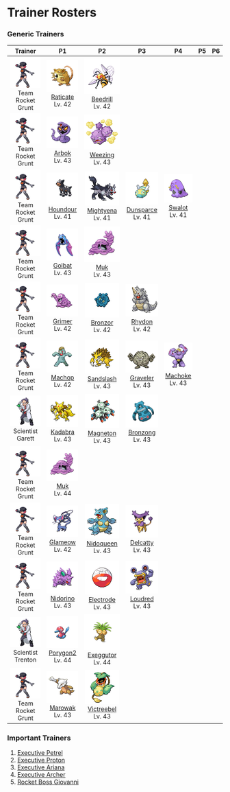 # Trainer Rosters

### Generic Trainers

| Trainer | P1 | P2 | P3 | P4 | P5 | P6 |
|:-------:|:--:|:--:|:--:|:--:|:--:|:--:|
| ![Team Rocket Grunt](../../assets/trainers/rocket_grunt.png "Team Rocket Grunt")<br>Team Rocket Grunt | ![Raticate](../../assets/sprites/raticate/front.gif "Raticate")<br>[Raticate](../../pokemon/raticate.md/)<br>Lv. 42 | ![Beedrill](../../assets/sprites/beedrill/front.gif "Beedrill")<br>[Beedrill](../../pokemon/beedrill.md/)<br>Lv. 42 |
| ![Team Rocket Grunt](../../assets/trainers/rocket_grunt.png "Team Rocket Grunt")<br>Team Rocket Grunt | ![Arbok](../../assets/sprites/arbok/front.gif "Arbok")<br>[Arbok](../../pokemon/arbok.md/)<br>Lv. 43 | ![Weezing](../../assets/sprites/weezing/front.gif "Weezing")<br>[Weezing](../../pokemon/weezing.md/)<br>Lv. 43 |
| ![Team Rocket Grunt](../../assets/trainers/rocket_grunt.png "Team Rocket Grunt")<br>Team Rocket Grunt | ![Houndour](../../assets/sprites/houndour/front.gif "Houndour")<br>[Houndour](../../pokemon/houndour.md/)<br>Lv. 41 | ![Mightyena](../../assets/sprites/mightyena/front.gif "Mightyena")<br>[Mightyena](../../pokemon/mightyena.md/)<br>Lv. 41 | ![Dunsparce](../../assets/sprites/dunsparce/front.gif "Dunsparce")<br>[Dunsparce](../../pokemon/dunsparce.md/)<br>Lv. 41 | ![Swalot](../../assets/sprites/swalot/front.gif "Swalot")<br>[Swalot](../../pokemon/swalot.md/)<br>Lv. 41 |
| ![Team Rocket Grunt](../../assets/trainers/rocket_grunt.png "Team Rocket Grunt")<br>Team Rocket Grunt | ![Golbat](../../assets/sprites/golbat/front.gif "Golbat")<br>[Golbat](../../pokemon/golbat.md/)<br>Lv. 43 | ![Muk](../../assets/sprites/muk/front.gif "Muk")<br>[Muk](../../pokemon/muk.md/)<br>Lv. 43 |
| ![Team Rocket Grunt](../../assets/trainers/rocket_grunt.png "Team Rocket Grunt")<br>Team Rocket Grunt | ![Grimer](../../assets/sprites/grimer/front.gif "Grimer")<br>[Grimer](../../pokemon/grimer.md/)<br>Lv. 42 | ![Bronzor](../../assets/sprites/bronzor/front.gif "Bronzor")<br>[Bronzor](../../pokemon/bronzor.md/)<br>Lv. 42 | ![Rhydon](../../assets/sprites/rhydon/front.gif "Rhydon")<br>[Rhydon](../../pokemon/rhydon.md/)<br>Lv. 42 |
| ![Team Rocket Grunt](../../assets/trainers/rocket_grunt.png "Team Rocket Grunt")<br>Team Rocket Grunt | ![Machop](../../assets/sprites/machop/front.gif "Machop")<br>[Machop](../../pokemon/machop.md/)<br>Lv. 42 | ![Sandslash](../../assets/sprites/sandslash/front.gif "Sandslash")<br>[Sandslash](../../pokemon/sandslash.md/)<br>Lv. 43 | ![Graveler](../../assets/sprites/graveler/front.gif "Graveler")<br>[Graveler](../../pokemon/graveler.md/)<br>Lv. 43 | ![Machoke](../../assets/sprites/machoke/front.gif "Machoke")<br>[Machoke](../../pokemon/machoke.md/)<br>Lv. 43 |
| ![Scientist Garett](../../assets/trainers/scientist.png "Scientist Garett")<br>Scientist Garett | ![Kadabra](../../assets/sprites/kadabra/front.gif "Kadabra")<br>[Kadabra](../../pokemon/kadabra.md/)<br>Lv. 43 | ![Magneton](../../assets/sprites/magneton/front.gif "Magneton")<br>[Magneton](../../pokemon/magneton.md/)<br>Lv. 43 | ![Bronzong](../../assets/sprites/bronzong/front.gif "Bronzong")<br>[Bronzong](../../pokemon/bronzong.md/)<br>Lv. 43 |
| ![Team Rocket Grunt](../../assets/trainers/rocket_grunt.png "Team Rocket Grunt")<br>Team Rocket Grunt | ![Muk](../../assets/sprites/muk/front.gif "Muk")<br>[Muk](../../pokemon/muk.md/)<br>Lv. 44 |
| ![Team Rocket Grunt](../../assets/trainers/rocket_grunt.png "Team Rocket Grunt")<br>Team Rocket Grunt | ![Glameow](../../assets/sprites/glameow/front.gif "Glameow")<br>[Glameow](../../pokemon/glameow.md/)<br>Lv. 42 | ![Nidoqueen](../../assets/sprites/nidoqueen/front.gif "Nidoqueen")<br>[Nidoqueen](../../pokemon/nidoqueen.md/)<br>Lv. 43 | ![Delcatty](../../assets/sprites/delcatty/front.gif "Delcatty")<br>[Delcatty](../../pokemon/delcatty.md/)<br>Lv. 43 |
| ![Team Rocket Grunt](../../assets/trainers/rocket_grunt.png "Team Rocket Grunt")<br>Team Rocket Grunt | ![Nidorino](../../assets/sprites/nidorino/front.gif "Nidorino")<br>[Nidorino](../../pokemon/nidorino.md/)<br>Lv. 43 | ![Electrode](../../assets/sprites/electrode/front.gif "Electrode")<br>[Electrode](../../pokemon/electrode.md/)<br>Lv. 43 | ![Loudred](../../assets/sprites/loudred/front.gif "Loudred")<br>[Loudred](../../pokemon/loudred.md/)<br>Lv. 43 |
| ![Scientist Trenton](../../assets/trainers/scientist.png "Scientist Trenton")<br>Scientist Trenton | ![Porygon2](../../assets/sprites/porygon2/front.gif "Porygon2")<br>[Porygon2](../../pokemon/porygon2.md/)<br>Lv. 44 | ![Exeggutor](../../assets/sprites/exeggutor/front.gif "Exeggutor")<br>[Exeggutor](../../pokemon/exeggutor.md/)<br>Lv. 44 |
| ![Team Rocket Grunt](../../assets/trainers/rocket_grunt.png "Team Rocket Grunt")<br>Team Rocket Grunt | ![Marowak](../../assets/sprites/marowak/front.gif "Marowak")<br>[Marowak](../../pokemon/marowak.md/)<br>Lv. 43 | ![Victreebel](../../assets/sprites/victreebel/front.gif "Victreebel")<br>[Victreebel](../../pokemon/victreebel.md/)<br>Lv. 43 |


### Important Trainers

1. [Executive Petrel](important_trainers.md#executive-petrel)
1. [Executive Proton](important_trainers.md#executive-proton)
1. [Executive Ariana](important_trainers.md#executive-ariana)
1. [Executive Archer](important_trainers.md#executive-archer)
1. [Rocket Boss Giovanni](important_trainers.md#rocket-boss-giovanni)
